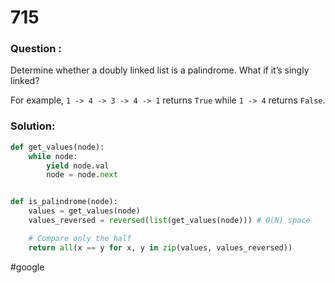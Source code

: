 # 715
### Question :
Determine whether a doubly linked list is a palindrome. What if it’s singly linked?

For example, `1 -> 4 -> 3 -> 4 -> 1` returns `True` while `1 -> 4` returns `False`.

###  Solution:
```python
def get_values(node):
    while node:
        yield node.val
        node = node.next


def is_palindrome(node):
    values = get_values(node)
    values_reversed = reversed(list(get_values(node))) # O(N) space

	# Compare only the half 
    return all(x == y for x, y in zip(values, values_reversed))
```

#google



